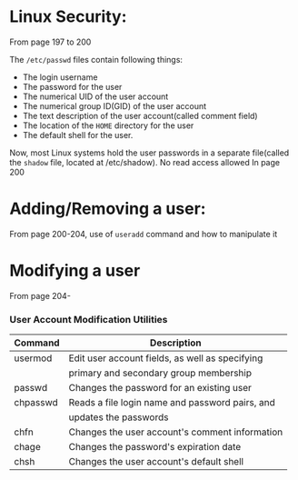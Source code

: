 # Linux Security:

From page 197 to 200

The `/etc/passwd` files contain following things:
* The login username
* The password for the user
* The numerical UID of the user account
* The numerical group ID(GID) of the user account
* The text description of the user account(called comment field)
* The location of the `HOME` directory for the user
* The default shell for the user.

Now, most Linux systems hold the user passwords in a separate file(called the `shadow` file, located at /etc/shadow). No read access allowed
In page 200

# Adding/Removing a user:

From page 200-204, use of `useradd` command and how to manipulate it

# Modifying a user

From page 204-

### User Account Modification Utilities

| **Command** | **Description**                                 |
|-------------|-------------------------------------------------|
| usermod     | Edit user account fields, as well as specifying |
|             | primary and secondary group membership          |
| passwd      | Changes the password for an existing user       |
| chpasswd    | Reads a file login name and password pairs, and |
|             | updates the passwords                           |
| chfn        | Changes the user account's comment information  |
| chage       | Changes the password's expiration date          |
| chsh        | Changes the user account's default shell        |

